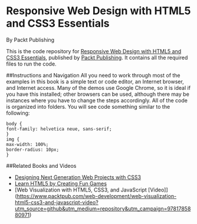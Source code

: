 # Responsive Web Design with HTML5 and CSS3 Essentials
By Packt Publishing

This is the code repository for [Responsive Web Design with HTML5 and CSS3 Essentials](https://www.packtpub.com/web-development/responsive-web-design-html5-and-css3-essentials?utm_source=github&utm_medium=repository&utm_campaign=9781783553075), published by [Packt Publishing](https://www.packtpub.com/). It contains all the required files to run the code.

##Instructions and Navigation
All you need to work through most of the examples in this book is a simple text or code editor, an Internet browser, and Internet access. Many of the demos use Google Chrome, so it is ideal if you have this installed; other browsers can be used, although there may be instances where you have to change the steps accordingly.
All of the code is organized into folders. You will see code something similar to the following:
```
body {
font-family: helvetica neue, sans-serif;
}
img {
max-width: 100%;
border-radius: 10px;
}
```

##Related Books and Videos

* [Designing Next Generation Web Projects with CSS3](https://www.packtpub.com/web-development/designing-next-generation-web-projects-css3?utm_source=github&utm_medium=repository&utm_campaign=9781849693264)
* [Learn HTML5 by Creating Fun Games](https://www.packtpub.com/web-development/learn-html5-creating-fun-games?utm_source=github&utm_medium=repository&utm_campaign=9781849696029)
* [Web Visualization with HTML5, CSS3, and JavaScript [Video]] (https://www.packtpub.com/web-development/web-visualization-html5-css3-and-javascript-video?utm_source=github&utm_medium=repository&utm_campaign=9781785880971)
